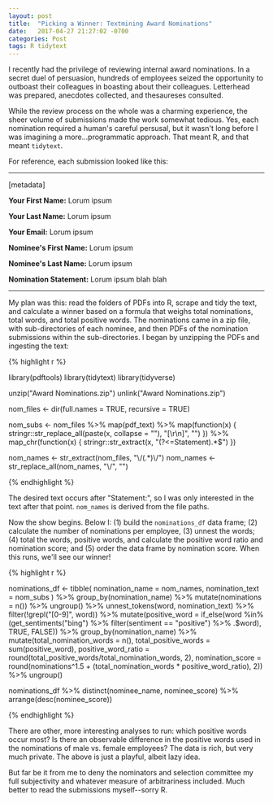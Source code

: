 ```yaml
---
layout: post
title:  "Picking a Winner: Textmining Award Nominations"
date:   2017-04-27 21:27:02 -0700
categories: Post
tags: R tidytext
---
```


I recently had the privilege of reviewing internal award nominations. In a secret duel of persuasion, hundreds of employees seized 
the opportunity to outboast their colleagues in boasting about their colleagues. Letterhead was prepared, anecdotes collected,
and thesaureses consulted. 

While the review process on the whole was a charming experience, the sheer volume of submissions made the work somewhat tedious. Yes,
each nomination required a human's careful persusal, but it wasn't long before I was imagining a more...programmatic approach. That
meant R, and that meant `tidytext`.

<!--more-->

For reference, each submission looked like this:

***

[metadata]

**Your First Name:** Lorum ipsum

**Your Last Name:** Lorum ipsum

**Your Email:** Lorum ipsum

**Nominee's First Name:** Lorum ipsum

**Nominee's Last Name:** Lorum ipsum

**Nomination Statement:** Lorum ipsum blah blah

***


My plan was this: read the folders of PDFs into R, scrape and tidy the text, and calculate a winner based on a formula
that weighs total nominations, total words, and total positive words. The nominations came in a zip file, with sub-directories of
each nominee, and then PDFs of the nomination submissions within the sub-directories. I began by unzipping the PDFs and ingesting
the text:

{% highlight r %}

library(pdftools)
library(tidytext)
library(tidyverse)

unzip("Award Nominations.zip")
unlink("Award Nominations.zip")

nom_files <- dir(full.names = TRUE, recursive = TRUE) 

nom_subs <- nom_files %>% 
  map(pdf_text) %>% 
  map(function(x) {
    stringr::str_replace_all(paste(x, collapse = ""), "[\r\n]", "")
  }) %>% 
  map_chr(function(x) {
    stringr::str_extract(x, "(?<=Statement).*$")
  })

nom_names <- str_extract(nom_files, "\\/(.*)\\/")
nom_names <- str_replace_all(nom_names, "\\/", "")

{% endhighlight %}

The desired text occurs after "Statement:", so I was only interested in the text after that point. `nom_names` is derived from
the file paths. 

Now the show begins. Below I: (1) build the `nominations_df` data frame; (2) calculate the number of nominations per employee,
(3) unnest the words; (4) total the words, positive words, and calculate the positive word ratio and nomination score; and
(5) order the data frame by nomination score. When this runs, we'll see our winner!



{% highlight r %}

nominations_df <- tibble(
  nomination_name = nom_names,
  nomination_text = nom_subs
) %>% 
  group_by(nomination_name) %>% 
  mutate(nominations = n()) %>% 
  ungroup() %>%
  unnest_tokens(word, nomination_text) %>% 
  filter(!grepl("[0-9]", word)) %>% 
  mutate(positive_word = if_else(word %in% (get_sentiments("bing") %>% 
                                   filter(sentiment == "positive") %>% 
                                   .$word), 
                                 TRUE, FALSE)) %>% 
  group_by(nomination_name) %>% 
  mutate(total_nomination_words = n(),
         total_positive_words = sum(positive_word),
         positive_word_ratio = round(total_positive_words/total_nomination_words, 2),
         nomination_score = round(nominations^1.5 + (total_nomination_words * positive_word_ratio), 2)) %>% 
  ungroup()
  
nominations_df %>% 
  distinct(nominee_name, nominee_score) %>% 
  arrange(desc(nominee_score))

{% endhighlight %}

There are other, more interesting analyses to run: which positive words occur most? Is there an observable difference in 
the positive words used in the nominations of male vs. female employees? The data is rich, but very much private. The above is
just a playful, albeit lazy idea. 

But far be it from me to deny the nominators and selection committee my full subjectivity and whatever measure of arbitrariness included. 
Much better to read the submissions myself--sorry R.  






